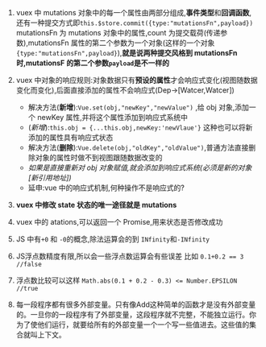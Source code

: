 1. vuex 中 mutations 对象中的每一个属性由两部分组成,**事件类型**和**回调函数**,还有一种提交方式即`this.$store.commit({type:"mutationsFn",payload})` mutationsFn 为 mutations 对象中的属性,count 为提交载荷(传递参数),mutationsFn 属性的第二个参数为一个对象(这样的一个对象`{type:"mutationsFn",payload}`),**就是说两种提交风格到 mutationsFn 时,mutationsF 的第二个参数`payload`是不一样的**
2. vuex 中对象的响应规则:对象数据只有**预设的属性**才会响应式变化(视图随数据变化而变化),后面直接添加的属性不会响应式(Dep->[Watcer,Watcer])

   - 解决方法(**新增**):`Vue.set(obj,"newKey","newValue")` ,给 obj 对象,添加一个 newKey 属性,并将这个属性添加到响应式系统中
   - (_新增_):`this.obj = {...this.obj,newKey:'newVlaue'}` 这种也可以将新添加的属性具有响应式状态
   - 解决方法(**删除**):`Vue.delete(obj,"oldKey","oldValue")`,普通方法直接删除对象的属性时做不到视图跟随数据改变的
   - _如果是直接重新对 obj 对象赋值,就会添加到响应式系统(必须是新的对象[新引用地址])_
   - 延申:vue 中的响应式机制,何种操作不是响应式的?

3. **vuex 中修改 state 状态的唯一途径就是 mutations**
4. vuex 中的 atations,可以返回一个 Promise,用来状态是否修改成功
5. JS 中有`+0` 和 `-0`的概念,除法运算会的到 `INfinity`和`-INfinity`
6. JS浮点数精度有限,所以会一些浮点数运算会有些误差 比如 `0.1+0.2 == 3   //false`
7. 浮点数比较可以这样 `Math.abs(0.1 + 0.2 - 0.3) <= Number.EPSILON   //true`
8. 每一段程序都有很多外部变量。只有像Add这种简单的函数才是没有外部变量的。一旦你的一段程序有了外部变量，这段程序就不完整，不能独立运行。你为了使他们运行，就要给所有的外部变量一个一个写一些值进去。这些值的集合就叫上下文。